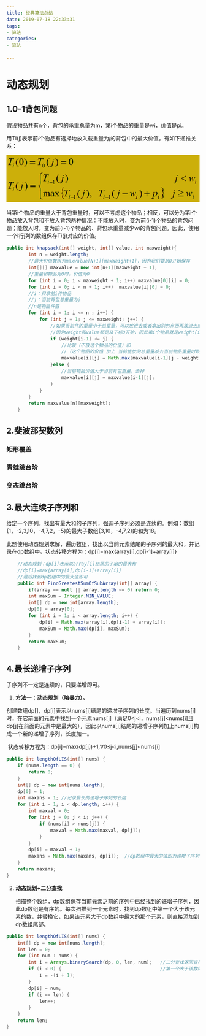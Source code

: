 ```yaml
---
title: 经典算法总结
date: 2019-07-18 22:33:31
tags: 
- 算法
categories:
- 算法

---
```


# 动态规划

## 1.0-1背包问题

假设物品共有n个，背包的承重总量为m，第i个物品的重量是wi，价值是pi。

用Ti(j)表示前*i*个物品有选择地放入载重量为*j*的背包中的最大价值。有如下递推关系：

![1567607144173](images\01背包.png)

当第i个物品的重量大于背包重量时，可以不考虑这个物品；相反，可以分为第i个物品放入背包和不放入背包两种情况：不能放入时，变为前(i-1)个物品的背包问题；能放入时，变为前(i-1)个物品的、背包承重量减少wi的背包问题。因此，使用一个i行j列的数组保存Ti(j)对应的价值。

```java
public int knapsack(int[] weight, int[] value, int maxweight){
        int n = weight.length;
        //最大价值数组为maxvalue[N+1][maxWeight+1]，因为我们要从0开始保存
        int[][] maxvalue = new int[n+1][maxweight + 1];
        //重量和物品为0时，价值为0
        for (int i = 0; i < maxweight + 1; i++) maxvalue[0][i] = 0;
        for (int i = 0; i < n + 1; i++)  maxvalue[i][0] = 0;
        //i：只拿前i件物品      
        //j：当前背包总重量为j
        //n是物品件数
        for (int i = 1; i <= n ; i++) {
            for (int j = 1; j <= maxweight; j++) {
                //如果当前件的重量小于总重量，可以放进去或者拿出别的东西再放进去或者不放进去
                //因为weight和value都是从下标0开始，因此第i个物品就是weight[i-1]
                if (weight[i-1] <= j) {
                    //比较（不放这个物品的价值）和
                    //（这个物品的价值 加上 当前能放的总重量减去当前物品重量时取前i-1个物品时的对应重量时                     //候的最高价值）
                    maxvalue[i][j] = Math.max(maxvalue[i-1][j - weight[i-1]] + value[i-1],maxvalue[i-1][j]);
                }else {
                    //当前物品价值大于当前背包重量，丢掉
                	maxvalue[i][j] = maxvalue[i-1][j];
                }
            }
        }
        return maxvalue[n][maxweight];
    }
```

## 2.斐波那契数列



### 矩形覆盖



### 青蛙跳台阶



### 变态跳台阶

## 3.最大连续子序列和

[牛客]: https://www.nowcoder.com/practice/459bd355da1549fa8a49e350bf3df484?tpId=13&amp;tqId=11183&amp;tPage=1&amp;rp=1&amp;ru=/ta/coding-interviews&amp;qru=/ta/coding-interviews/question-ranking

​	给定一个序列，找出有最大和的子序列，强调子序列必须是连续的。例如：数组{1，-2,3,10，-4,7,2，-5}的最大子数组{3,10，-4,7,2}的和为18。

​	此题使用动态规划求解，遍历数组，找出以当前元素结尾的子序列的最大和，并记录在dp数组中。状态转移方程为：dp[i]=max{array[i],dp[i-1]+array[i]}

```java
    //动态规划：dp[i]表示以array[i]结尾的子串的最大和
    //dp[i]=max{array[i],dp[i-1]+array[i]}
    //最后找到dp数组中的最大值即可
    public int FindGreatestSumOfSubArray(int[] array) {
        if(array == null || array.length <= 0) return 0;
        int maxSum = Integer.MIN_VALUE;
        int[] dp = new int[array.length];
        dp[0] = array[0];
        for (int i = 1; i < array.length; i++) {
            dp[i] = Math.max(array[i],dp[i-1] + array[i]);
            maxSum = Math.max(dp[i], maxSum);
        }
        return maxSum;
    }
```

## 4.最长递增子序列

[领扣]: https://leetcode-cn.com/problems/longest-increasing-subsequence/solution/dong-tai-gui-hua-er-fen-cha-zhao-tan-xin-suan-fa-p/#comment
[LeetCode]: https://leetcode.com/articles/longest-increasing-subsequence/

子序列不一定是连续的，只要递增即可。

1. **方法一：动态规划（略暴力）。**

​	创建数组dp[]，dp[i]表示以nums[i]结尾的递增子序列的长度。当遍历到nums[i]时，在它前面的元素中找到一个元素nums[j]（满足0<j<i，nums[j]<nums[i]且dp[j]在前面的元素中是最大的），因此以nums[j]结尾的递增子序列加上nums[i]构成一个新的递增子序列，长度加一。

​	状态转移方程为：dp[i]=max(dp[j])+1,∀0≤j<i,nums[j]<nums[i]

```java
public int lengthOfLIS(int[] nums) {
    if (nums.length == 0) {
        return 0;
    }
    int[] dp = new int[nums.length];
    dp[0] = 1;
    int maxans = 1; //记录最长的递增子序列的长度
    for (int i = 1; i < dp.length; i++) {
        int maxval = 0;
        for (int j = 0; j < i; j++) {
            if (nums[i] > nums[j]) {
                maxval = Math.max(maxval, dp[j]);
            }
        }
        dp[i] = maxval + 1;
        maxans = Math.max(maxans, dp[i]);  //dp数组中最大的值即为递增子序列的最大长度
    }
    return maxans;
}
```

2. **动态规划+二分查找**

   ​        扫描整个数组，dp数组保存当前元素之前的序列中已经找到的递增子序列，因此dp数组是有序的。每次扫描到一个元素时，找到dp数组中第一个大于该元素的数，并替换它，如果该元素大于dp数组中最大的那个元素，则直接添加到dp数组尾部。

```java
public int lengthOfLIS(int[] nums) {
    int[] dp = new int[nums.length];
    int len = 0;
    for (int num : nums) {
        int i = Arrays.binarySearch(dp, 0, len, num);   //二分查找返回查找到的数的下标，如果没有，返回
        if (i < 0) {                                    //第一个大于该数的元素的下标值（负的）。
            i = -(i + 1);
        }
        dp[i] = num;
        if (i == len) {
            len++;
        }
    }
    return len;
}
```

